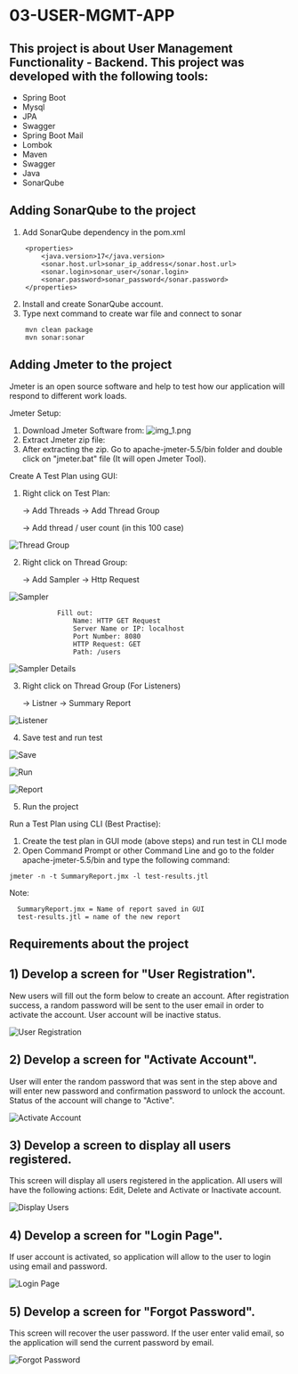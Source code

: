 # 03-USER-MGMT-APP
## This project is about User Management Functionality - Backend. This project was developed with the following tools:
* Spring Boot
* Mysql
* JPA
* Swagger
* Spring Boot Mail
* Lombok
* Maven
* Swagger
* Java
* SonarQube


## Adding SonarQube to the project
1) Add SonarQube dependency in the pom.xml
```
    <properties>
        <java.version>17</java.version>
        <sonar.host.url>sonar_ip_address</sonar.host.url>
        <sonar.login>sonar_user</sonar.login>
        <sonar.password>sonar_password</sonar.password>
    </properties>
```
2) Install and create SonarQube account.
3) Type next command to create war file and connect to sonar
```
    mvn clean package
    mvn sonar:sonar
```


## Adding Jmeter to the project
Jmeter is an open source software and help to test how our application will respond to different work loads.

Jmeter Setup:
1)   Download Jmeter Software from: ![img_1.png](img_1.png)
2) Extract Jmeter zip file:
3) After extracting the zip. Go to apache-jmeter-5.5/bin folder and double click on "jmeter.bat" file (It will open Jmeter Tool).

Create A Test Plan using GUI:
1) Right click on Test Plan:

    -> Add Threads -> Add Thread Group

    -> Add thread / user count (in this 100 case)

![Thread Group](https://github.com/felixala/03-USER-MGMT-APP/blob/master/src/main/resources/images/screenshots/jmeter-thread-group.png)

2) Right click on Thread Group:

    -> Add Sampler -> Http Request

![Sampler](https://github.com/felixala/03-USER-MGMT-APP/blob/master/src/main/resources/images/screenshots/jmeter-sampler.png)


				Fill out:
					Name: HTTP GET Request
					Server Name or IP: localhost
					Port Number: 8080
					HTTP Request: GET
					Path: /users

![Sampler Details](https://github.com/felixala/03-USER-MGMT-APP/blob/master/src/main/resources/images/screenshots/jmeter-sampler-details.png)

3) Right click on Thread Group (For Listeners)

    -> Listner -> Summary Report 

![Listener](https://github.com/felixala/03-USER-MGMT-APP/blob/master/src/main/resources/images/screenshots/jmeter-listener.png)

4) Save test and run test

![Save](https://github.com/felixala/03-USER-MGMT-APP/blob/master/src/main/resources/images/screenshots/jmeter-save.png)

![Run](https://github.com/felixala/03-USER-MGMT-APP/blob/master/src/main/resources/images/screenshots/jmeter-run.png)

![Report](https://github.com/felixala/03-USER-MGMT-APP/blob/master/src/main/resources/images/screenshots/jmeter-report.png)

5) Run the project


Run a Test Plan using CLI (Best Practise):

1) Create the test plan in GUI mode (above steps) and run test in CLI mode
2) Open Command Prompt or other Command Line and go to the folder apache-jmeter-5.5/bin and type the following command:
```
jmeter -n -t SummaryReport.jmx -l test-results.jtl
```
   Note:
   
      SummaryReport.jmx = Name of report saved in GUI
      test-results.jtl = name of the new report


## Requirements about the project
## 1) Develop a screen for "User Registration".
New users will fill out the form below to create an account. After registration success, a random password will be sent to the user email in order to activate the account. User account will be inactive status.

![User Registration](https://github.com/felixala/03-USER-MGMT-APP/blob/master/src/main/resources/images/screenshots/createAccount.png)

## 2) Develop a screen for "Activate Account".
User will enter the random password that was sent in the step above and will enter new password and confirmation password to unlock the account. Status of the account will change to "Active".

![Activate Account](https://github.com/felixala/03-USER-MGMT-APP/blob/master/src/main/resources/images/screenshots/activateAccount.png)

## 3) Develop a screen to display all users registered.
This screen will display all users registered in the application. All users will have the following actions: Edit, Delete and Activate or Inactivate account.

![Display Users](https://github.com/felixala/03-USER-MGMT-APP/blob/master/src/main/resources/images/screenshots/viewAccount.png)

## 4) Develop a screen for "Login Page".
If user account is activated, so application will allow to the user to login using email and password.

![Login Page](https://github.com/felixala/03-USER-MGMT-APP/blob/master/src/main/resources/images/screenshots/forgotPassword.png)

## 5) Develop a screen for "Forgot Password".
This screen will recover the user password. If the user enter valid email, so the application will send the current password by email.

![Forgot Password](https://github.com/felixala/03-USER-MGMT-APP/blob/master/src/main/resources/images/screenshots/recoverPassword.png)